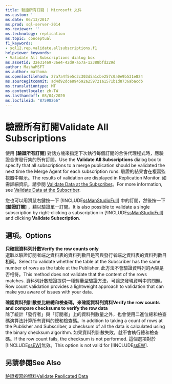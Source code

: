 ```yaml
---
title: 驗證所有訂閱 | Microsoft 文件
ms.custom: ''
ms.date: 06/13/2017
ms.prod: sql-server-2014
ms.reviewer: ''
ms.technology: replication
ms.topic: conceptual
f1_keywords:
- sql12.rep.validate.allsubscriptions.f1
helpviewer_keywords:
- Validate All Subscriptions dialog box
ms.assetid: 32e31469-36e4-42d9-a57a-12388bfd229d
author: MashaMSFT
ms.author: mathoma
ms.openlocfilehash: 27a7a4f5e5c3c303d5a1cbe257c0a0e9b531e824
ms.sourcegitcommit: ad4d92dce894592a259721a1571b1d8736abacdb
ms.translationtype: MT
ms.contentlocale: zh-TW
ms.lasthandoff: 08/04/2020
ms.locfileid: "87598266"
---
```

# <a name="validate-all-subscriptions"></a><span data-ttu-id="e0270-102">驗證所有訂閱</span><span class="sxs-lookup"><span data-stu-id="e0270-102">Validate All Subscriptions</span></span>
  <span data-ttu-id="e0270-103">使用 **[驗證所有訂閱]** 對話方塊來指定下次執行每個訂閱的合併代理程式時，應驗證合併發行集的所有訂閱。</span><span class="sxs-lookup"><span data-stu-id="e0270-103">Use the **Validate All Subscriptions** dialog box to specify that all subscriptions to a merge publication should be validated the next time the Merge Agent for each subscription runs.</span></span> <span data-ttu-id="e0270-104">驗證的結果會在複寫監視器中顯示。</span><span class="sxs-lookup"><span data-stu-id="e0270-104">The results of validation are displayed in Replication Monitor.</span></span> <span data-ttu-id="e0270-105">如需詳細資訊，請參閱 [Validate Data at the Subscriber](validate-data-at-the-subscriber.md)。</span><span class="sxs-lookup"><span data-stu-id="e0270-105">For more information, see [Validate Data at the Subscriber](validate-data-at-the-subscriber.md).</span></span>  
  
 <span data-ttu-id="e0270-106">您也可以用滑鼠右鍵按一下 [!INCLUDE[ssManStudioFull](../../includes/ssmanstudiofull-md.md)] 中的訂閱，然後按一下 **[驗證訂閱]** ，藉以驗證單一訂閱。</span><span class="sxs-lookup"><span data-stu-id="e0270-106">It is also possible to validate a single subscription by right-clicking a subscription in [!INCLUDE[ssManStudioFull](../../includes/ssmanstudiofull-md.md)] and clicking **Validate Subscription**.</span></span>  
  
## <a name="options"></a><span data-ttu-id="e0270-107">選項。</span><span class="sxs-lookup"><span data-stu-id="e0270-107">Options</span></span>  
 <span data-ttu-id="e0270-108">**只確認資料列計數**</span><span class="sxs-lookup"><span data-stu-id="e0270-108">**Verify the row counts only**</span></span>  
 <span data-ttu-id="e0270-109">選取以驗證訂閱者端之資料表的資料列數目是否與發行者端之資料表的資料列數目相同。</span><span class="sxs-lookup"><span data-stu-id="e0270-109">Select to validate whether the table at the Subscriber has the same number of rows as the table at the Publisher.</span></span> <span data-ttu-id="e0270-110">此方法不會驗證資料列的內容是否相符。</span><span class="sxs-lookup"><span data-stu-id="e0270-110">This method does not validate that the content of the rows matches.</span></span> <span data-ttu-id="e0270-111">資料列計數驗證提供一種輕量型驗證方法，可讓您發現資料中的問題。</span><span class="sxs-lookup"><span data-stu-id="e0270-111">Row count validation provides a lightweight approach to validation that can make you aware of issues with your data.</span></span>  
  
 <span data-ttu-id="e0270-112">**確認資料列計數並比較總和檢查碼，來確認資料列資料**</span><span class="sxs-lookup"><span data-stu-id="e0270-112">**Verify the row counts and compare checksums to verify the row data**</span></span>  
 <span data-ttu-id="e0270-113">除了統計「發行者」與「訂閱者」上的資料列數量之外，也會使用二進位總和檢查碼演算法計算所有資料的總和檢查碼。</span><span class="sxs-lookup"><span data-stu-id="e0270-113">In addition to taking a count of rows at the Publisher and Subscriber, a checksum of all the data is calculated using the binary checksum algorithm.</span></span> <span data-ttu-id="e0270-114">如果資料列計數失敗，就不會執行總和檢查碼。</span><span class="sxs-lookup"><span data-stu-id="e0270-114">If the row count fails, the checksum is not performed.</span></span> <span data-ttu-id="e0270-115">這個選項對於 [!INCLUDE[ssEW](../../includes/ssew-md.md)]無效。</span><span class="sxs-lookup"><span data-stu-id="e0270-115">This option is not valid for [!INCLUDE[ssEW](../../includes/ssew-md.md)].</span></span>  
  
## <a name="see-also"></a><span data-ttu-id="e0270-116">另請參閱</span><span class="sxs-lookup"><span data-stu-id="e0270-116">See Also</span></span>  
 [<span data-ttu-id="e0270-117">驗證複寫的資料</span><span class="sxs-lookup"><span data-stu-id="e0270-117">Validate Replicated Data</span></span>](validate-data-at-the-subscriber.md)  
  
  
